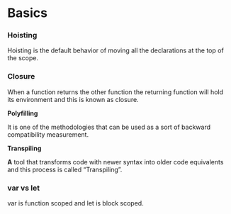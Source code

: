 # Basics

### Hoisting

Hoisting is the default behavior of moving all the declarations at the top of the scope.

###  **Closure**

When a function returns the other function the returning function will hold its environment and this is known as closure.

 **Polyfilling**

It is one of the methodologies that can be used as a sort of backward compatibility measurement.

 **Transpiling**

**A** tool that transforms code with newer syntax into older code equivalents and this process is called “Transpiling”.

### var vs let

var is function scoped and let is block scoped.

